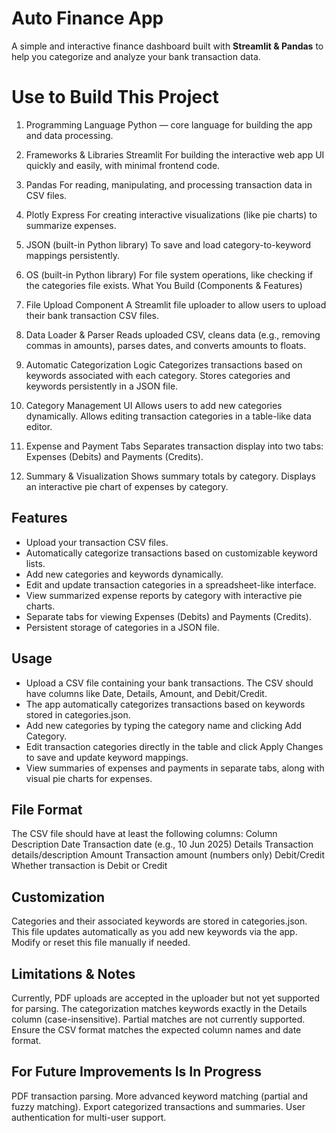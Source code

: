 # Auto Finance App
A simple and interactive finance dashboard built with **Streamlit & Pandas** to help you categorize and analyze your bank transaction data.

# Use to Build This Project

1. Programming Language
Python — core language for building the app and data processing.
2. Frameworks & Libraries
Streamlit
For building the interactive web app UI quickly and easily, with minimal frontend code.
3. Pandas
For reading, manipulating, and processing transaction data in CSV files.
4. Plotly Express
For creating interactive visualizations (like pie charts) to summarize expenses.
5. JSON (built-in Python library)
To save and load category-to-keyword mappings persistently.
6. OS (built-in Python library)
For file system operations, like checking if the categories file exists.
What You Build (Components & Features)

1. File Upload Component
A Streamlit file uploader to allow users to upload their bank transaction CSV files.
2. Data Loader & Parser
Reads uploaded CSV, cleans data (e.g., removing commas in amounts), parses dates, and converts amounts to floats.
3. Automatic Categorization Logic
Categorizes transactions based on keywords associated with each category.
Stores categories and keywords persistently in a JSON file.
4. Category Management UI
Allows users to add new categories dynamically.
Allows editing transaction categories in a table-like data editor.
5. Expense and Payment Tabs
Separates transaction display into two tabs: Expenses (Debits) and Payments (Credits).
6. Summary & Visualization
Shows summary totals by category.
Displays an interactive pie chart of expenses by category.

## Features

- Upload your transaction CSV files.
- Automatically categorize transactions based on customizable keyword lists.
- Add new categories and keywords dynamically.
- Edit and update transaction categories in a spreadsheet-like interface.
- View summarized expense reports by category with interactive pie charts.
- Separate tabs for viewing Expenses (Debits) and Payments (Credits).
- Persistent storage of categories in a JSON file.

## Usage

- Upload a CSV file containing your bank transactions. The CSV should have columns like Date, Details, Amount, and Debit/Credit.
- The app automatically categorizes transactions based on keywords stored in categories.json.
- Add new categories by typing the category name and clicking Add Category.
- Edit transaction categories directly in the table and click Apply Changes to save and update keyword mappings.
- View summaries of expenses and payments in separate tabs, along with visual pie charts for expenses.

## File Format

The CSV file should have at least the following columns:
Column	Description
Date	Transaction date (e.g., 10 Jun 2025)
Details	Transaction details/description
Amount	Transaction amount (numbers only)
Debit/Credit	Whether transaction is Debit or Credit

## Customization

Categories and their associated keywords are stored in categories.json. This file updates automatically as you add new keywords via the app.
Modify or reset this file manually if needed.

## Limitations & Notes

Currently, PDF uploads are accepted in the uploader but not yet supported for parsing.
The categorization matches keywords exactly in the Details column (case-insensitive). Partial matches are not currently supported.
Ensure the CSV format matches the expected column names and date format.

## For Future Improvements Is In Progress

PDF transaction parsing.
More advanced keyword matching (partial and fuzzy matching).
Export categorized transactions and summaries.
User authentication for multi-user support.
